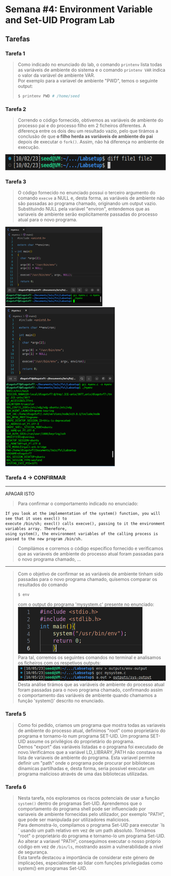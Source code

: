 # Semana #4: Environment Variable and Set-UID Program Lab

## Tarefas

### Tarefa 1
> Como indicado no enunciado do lab, o comando `printenv` lista todas as variáveis de ambiente do sistema e o comando `printenv VAR` indica o valor da variável de ambiente VAR. <br>
> Por exemplo para a variavel de ambiente "PWD", temos o seguinte output: <br> 
> ````bash
> $ printenv PWD # /home/seed
> ````

### Tarefa 2
> Correndo o código fornecido, obtivemos as variáveis de ambiente do processo pai e do processo filho em 2 ficheiros diferentes. A diferença entre os dois deu um resultado vazio, pelo que tirámos a conclusão de que **o filho herda as variáveis de ambiente do pai** depois de executar o `fork()`. Assim, não há diferença no ambiente de execução. <br>
<img height="50" src="images/l4t2.png">


### Tarefa 3
> O código fornecido no enunciado possui o terceiro argumento do comando `execve` a NULL e, desta forma, as variáveis de ambiente não são passadas ao programa chamado, originando um output vazio. <br>
> Substituindo NULL pela variável "environ", entendemos que as variaveis de ambiente serão explicitamente passadas do processo atual para o novo programa. <br>
<img height = "250" src="images/log4t3.png">
<img height = "500" src="images/log4t3_part2.png">



### Tarefa 4 -> CONFIRMAR
---
APAGAR ISTO
> Para confirmar o comportamento indicado no enunciado: <br>
````
If you look at the implementation of the system() function, you will see that it uses execl() to
execute /bin/sh; execl() calls execve(), passing to it the environment variables array. Therefore,
using system(), the environment variables of the calling process is passed to the new program /bin/sh.
````
> Compilámos e corremos o código específico fornecido e verificamos que as variaveis de ambiente do processo atual foram passadas para o novo programa chamado, ... <br>
---
> Com o objetivo de confirmar se as variáveis de ambiente tinham sido passadas para o novo programa chamado, quisemos comparar os resultados do comando
> ````bash
> $ env
> ```` 
> com o output do programa 'mysystem.c' presente no enunciado: <br>
> <img src="images/log4t4_pt1.png"> <br>
> Para tal, corremos os seguintes comandos no terminal e analisamos os ficheiros com os respetivos outputs:
> <img src="images/log4t4_pt2.png">
> Desta análise tirámos que as variáveis de ambiente do processo atual foram passadas para o novo programa chamado, confirmando assim o comportamento das variáveis de ambiente quando chamamos a função 'system()' descrito no enunciado. <br>

### Tarefa 5

> Como foi pedido, criamos um programa que mostra todas as variaveis de ambiente do processo atual, definimos "root" como proprietário do programa e tornamo-lo num programa SET-UID. Um programa SET-UID assume os privilégios do proprietário do programa. <br>
> Demos "export" das variáveis listadas e o programa foi executado de novo.Verificámos que a variável LD_LIBRARY_PATH não constava na lista de variaveis de ambiente do programa. Esta variavel permite definir um "path" onde o programa pode procurar por bibliotecas dinamicas partilhadas e, desta forma, seria possivel executar um programa malicioso através de uma das bibliotecas utilizadas. <br>


### Tarefa 6
> Nesta tarefa, nós exploramos os riscos potenciais de usar a função `system()` dentro de programas Set-UID. Aprendemos que o comportamento do programa shell pode ser influenciado por variaveis de ambiente fornecidas pelo utilizador, por exemplo "PATH", que pode ser manipulada por utilizadores maliciosos. <br>
> Para demonstra-lo, compilamos o programa Set-UID para executar ´ls´ usando um path relativo em vez de um path absoluto. Tornámos "root" o proprietário do programa e tornamo-lo um programa Set-UID. Ao alterar a variavel "PATH", conseguimos executar o nosso próprio código em vez de `/bin/ls`, mostrando assim a vulnerabilidade a nível de segurança. <br>
> Esta tarefa destacou a importância de considerar este género de implicações, especialmente ao lidar com funções privilegiadas como system() em programas Set-UID. <br>

